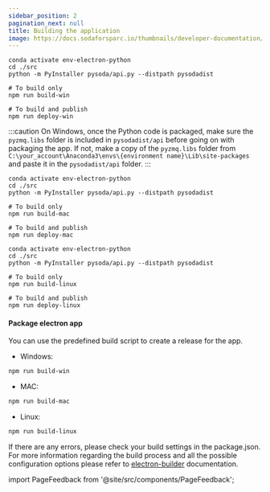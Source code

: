 ```yaml
---
sidebar_position: 2
pagination_next: null
title: Building the application
image: https://docs.sodaforsparc.io/thumbnails/developer-documentation/building-the-application.png
---
```


```shell title="For Windows"
conda activate env-electron-python
cd ./src
python -m PyInstaller pysoda/api.py --distpath pysodadist

# To build only
npm run build-win

# To build and publish
npm run deploy-win
```

:::caution
On Windows, once the Python code is packaged, make sure the `pyzmq.libs` folder is included in `pysodadist/api` before going on with packaging the app. If not, make a copy of the `pyzmq.libs` folder from `C:\your_account\Anaconda3\envs\{environment name}\Lib\site-packages` and paste it in the `pysodadist/api` folder.
:::

```shell title="For macOS"
conda activate env-electron-python
cd ./src
python -m PyInstaller pysoda/api.py --distpath pysodadist

# To build only
npm run build-mac

# To build and publish
npm run deploy-mac
```

```shell title="For Linux"
conda activate env-electron-python
cd ./src
python -m PyInstaller pysoda/api.py --distpath pysodadist

# To build only
npm run build-linux

# To build and publish
npm run deploy-linux
```

#### Package electron app

You can use the predefined build script to create a release for the app.

- Windows:

```bash
npm run build-win
```

- MAC:

```bash
npm run build-mac
```

- Linux:

```bash
npm run build-linux
```

If there are any errors, please check your build settings in the package.json. For more information regarding the build process and all the possible configuration options please refer to [electron-builder](https://www.electron.build/configuration/configuration) documentation.

import PageFeedback from '@site/src/components/PageFeedback';

<PageFeedback />
